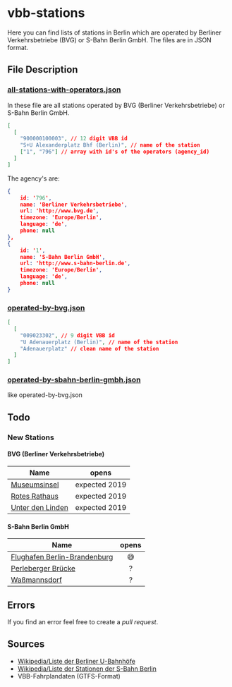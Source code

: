 # vbb-stations

Here you can find lists of stations in Berlin which are operated by Berliner Verkehrsbetriebe (BVG) or S-Bahn Berlin GmbH. The files are in JSON format.

## File Description

### [all-stations-with-operators.json](all-stations-with-operators.json)

In these file are all stations operated by BVG (Berliner Verkehrsbetriebe) or S-Bahn Berlin GmbH.

```JSON
[
  [
    "900000100003", // 12 digit VBB id
    "S+U Alexanderplatz Bhf (Berlin)", // name of the station
    ["1", "796"] // array with id's of the operators (agency_id)
  ]
]
```

The agency's are:

```json
{
	id: '796',
	name: 'Berliner Verkehrsbetriebe',
	url: 'http://www.bvg.de',
	timezone: 'Europe/Berlin',
	language: 'de',
	phone: null
},
{
	id: '1',
	name: 'S-Bahn Berlin GmbH',
	url: 'http://www.s-bahn-berlin.de',
	timezone: 'Europe/Berlin',
	language: 'de',
	phone: null
}
```

### [operated-by-bvg.json](operated-by-bvg.json)

```json
[
  [
    "009023302", // 9 digit VBB id
    "U Adenauerplatz (Berlin)", // name of the station
    "Adenauerplatz" // clean name of the station
  ]
]   
```

### [operated-by-sbahn-berlin-gmbh.json](operated-by-sbahn-berlin-gmbh.json)

like operated-by-bvg.json

## Todo

### New Stations

#### BVG (Berliner Verkehrsbetriebe)

| Name                                     |     opens     |
| ---------------------------------------- | :-----------: |
| [Museumsinsel](https://de.wikipedia.org/wiki/U-Bahnhof_Museumsinsel) | expected 2019 |
| [Rotes Rathaus](https://de.wikipedia.org/wiki/U-Bahnhof_Rotes_Rathaus) | expected 2019 |
| [Unter den Linden](https://de.wikipedia.org/wiki/U-Bahnhof_Unter_den_Linden) | expected 2019 |

#### S-Bahn Berlin GmbH

| Name                                     | opens |
| ---------------------------------------- | :---: |
| [Flughafen Berlin-Brandenburg](https://de.wikipedia.org/wiki/Bahnhof_Flughafen_Berlin_Brandenburg) |  😅   |
| [Perleberger Brücke](https://de.wikipedia.org/wiki/Bahnhof_Berlin_Perleberger_Br%C3%BCcke) |   ?   |
| [Waßmannsdorf](https://de.wikipedia.org/wiki/Bahnhof_Wa%C3%9Fmannsdorf) |   ?   |

## Errors

If you find an error feel free to create a *pull request*.

## Sources

- [Wikipedia/Liste der Berliner U-Bahnhöfe](https://de.wikipedia.org/wiki/Liste_der_Berliner_U-Bahnh%C3%B6fe)
- [Wikipedia/Liste der Stationen der S-Bahn Berlin](https://de.wikipedia.org/wiki/Liste_der_Stationen_der_S-Bahn_Berlin)
- VBB-Fahrplandaten (GTFS-Format)
